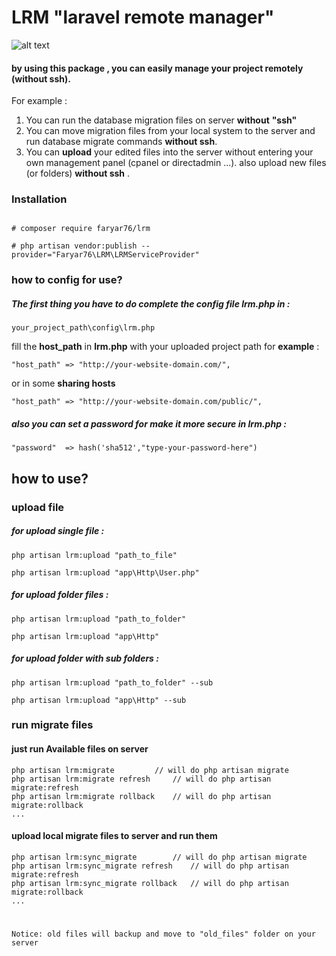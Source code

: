 # LRM "laravel remote manager"
![alt text](https://github.com/faryar76/lrm/raw/master/commands.png "preview in artisan list")

#### by using this package , you can easily manage your project remotely (__without ssh__).
For example :

1. You can run the database migration files on server __without__ __"ssh"__
2. You can move migration files from your local system to the server and  run database migrate commands __without ssh__. 
3. You can __upload__ your edited files into the server without entering your own management panel (cpanel or directadmin ...). also upload  new files (or folders) __without ssh__ .


 ### Installation

```

# composer require faryar76/lrm

# php artisan vendor:publish --provider="Faryar76\LRM\LRMServiceProvider"

```
### how to config for use?
##### The first thing you have to do complete the config file __lrm.php__ in :

```
your_project_path\config\lrm.php
```
fill the  __host_path__  in __lrm.php__ with your uploaded project path for **example** :
```
"host_path" => "http://your-website-domain.com/",
```
or in some __sharing hosts__
```
"host_path" => "http://your-website-domain.com/public/",
```
##### also you can set a password for make it more secure in __lrm.php__ : 
```
"password"  => hash('sha512',"type-your-password-here")
```
## how to use?
### upload file
##### for upload single file : 
```
php artisan lrm:upload "path_to_file"

php artisan lrm:upload "app\Http\User.php"
```

##### for upload folder files : 
```
php artisan lrm:upload "path_to_folder"

php artisan lrm:upload "app\Http"
```
##### for upload folder with sub folders : 
```
php artisan lrm:upload "path_to_folder" --sub

php artisan lrm:upload "app\Http" --sub
```
### run migrate files

#### just run Available files on server
```
php artisan lrm:migrate 		// will do php artisan migrate
php artisan lrm:migrate refresh 	// will do php artisan migrate:refresh
php artisan lrm:migrate rollback 	// will do php artisan migrate:rollback
...
```
#### upload local migrate files to server and run them
```
php artisan lrm:sync_migrate		// will do php artisan migrate
php artisan lrm:sync_migrate refresh 	// will do php artisan migrate:refresh
php artisan lrm:sync_migrate rollback 	// will do php artisan migrate:rollback
...
```
# 

```
Notice: old files will backup and move to "old_files" folder on your server 
```


